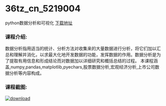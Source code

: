 # 36tz_cn_5219004
python数据分析和可视化
[下载地址](http://www.36tz.cn/article/5219004 "下载地址")
### 课程介绍:
数据分析指用适当的统计、分析方法对收集来的大量数据进行分析，将它们加以汇总和理解并消化，以求最大化地开发数据的功能，发挥数据的作用。数据分析是为了提取有用信息和形成结论而对数据加以详细研究和概括总结的过程。
本课程涵盖,numpy,pandas,matplotlib,pyechars,股票数据分析,宏观经济分析,上市公司数据分析等内容构成。

### 课程截图:
[![download](http://36tz.cn/muke_img/2021_03_2-56.png "下载地址")](http://www.36tz.cn "下载地址")
